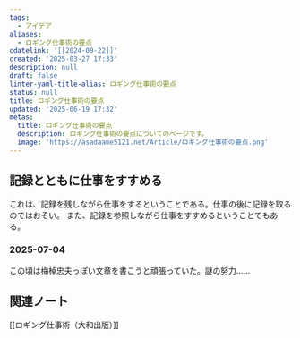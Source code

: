 ```yaml
---
tags:
  - アイデア
aliases:
  - ロギング仕事術の要点
cdatelink: '[[2024-09-22]]'
created: '2025-03-27 17:33'
description: null
draft: false
linter-yaml-title-alias: ロギング仕事術の要点
status: null
title: ロギング仕事術の要点
updated: '2025-06-19 17:32'
metas:
  title: ロギング仕事術の要点
  description: ロギング仕事術の要点についてのページです。
  image: 'https://asadaame5121.net/Article/ロギング仕事術の要点.png'
---
```

## 記録とともに仕事をすすめる
これは、記録を残しながら仕事をするということである。仕事の後に記録を取るのではおそい。
また、記録を参照しながら仕事をすすめるということでもある。

### 2025-07-04
この頃は梅棹忠夫っぽい文章を書こうと頑張っていた。謎の努力……
## 関連ノート
[[ロギング仕事術（大和出版）]]
